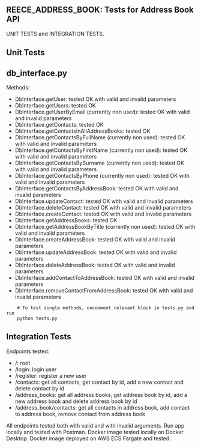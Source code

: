 ## REECE_ADDRESS_BOOK: Tests for Address Book API

UNIT TESTS and INTEGRATION TESTS.

Unit Tests
------------

db_interface.py
---------------

Methods:
- DbInterface.getUser: tested OK with valid and invalid parameters
- DbInterface.getUsers: tested OK
- DbInterface.getUserByEmail (currently non used): tested OK with valid and invalid parameters
- DbInterface.getContacts: tested OK
- DbInterface.getContactsInAllAddressBooks: tested OK
- DbInterface.getContactsByFullName (currently non used): tested OK with valid and invalid parameters
- DbInterface.getContactsByFirstName (currently non used): tested OK with valid and invalid parameters
- DbInterface.getContactsBySurname (currently non used): tested OK with valid and invalid parameters
- DbInterface.getContactsByPhone (currently non used): tested OK with valid and invalid parameters
- DbInterface.getContactsByAddressBook: tested OK with valid and invalid parameters
- DbInterface.updateContact: tested OK with valid and invalid parameters
- DbInterface.deleteContact: tested OK with valid and invalid parameters
- DbInterface.createContact: tested OK with valid and invalid parameters
- DbInterface.getAddressBooks: tested OK
- DbInterface.getAddressBookByTitle (currently non used): tested OK with valid and invalid parameters
- DbInterface.createAddressBook: tested OK with valid and invalid parameters
- DbInterface.updateAddressBook: tested OK with valid and invalid parameters
- DbInterface.deleteAddressBook: tested OK with valid and invalid parameters
- DbInterface.addContactToAddressBook: tested OK with valid and invalid parameters
- DbInterface.removeContactFromAddressBook: tested OK with valid and invalid parameters

```plain
    # To test single methods, uncomment relevant block in tests.py and run
    python tests.py
```

Integration Tests
-----------------

Endpoints tested:
- /: root
- /login: login user
- /register: register a new user
- /contacts: get all contacts, get contact by id, add a new contact and delete contact by id
- /address_books: get all address books, get address book by id, add a new address book and delete address book by id
- /address_book/contacts: get all contacts in address book, add contact to address book, remove contact from address book

All endpoints tested both with valid and with invalid arguments.
Run app locally and tested with Postman.
Docker image tested locally on Docker Desktop.
Docker image deployed on AWS ECS Fargate and tested.
